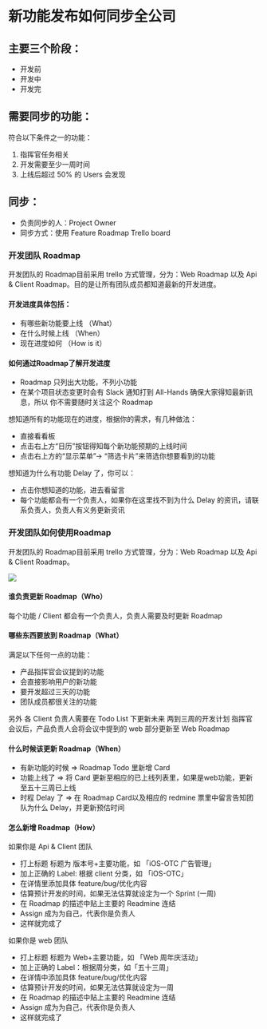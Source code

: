 # 新功能发布如何同步全公司

## 主要三个阶段：

* 开发前
* 开发中
* 开发完

## 需要同步的功能：

符合以下条件之一的功能：

1. 指挥官任务相关
2. 开发需要至少一周时间
3. 上线后超过 50% 的 Users 会发现

## 同步：

* 负责同步的人：Project Owner
* 同步方式：使用 Feature Roadmap Trello board

### 开发团队 Roadmap

开发团队的 Roadmap目前采用 trello 方式管理，分为：Web Roadmap 以及 Api & Client Roadmap。目的是让所有团队成员都知道最新的开发进度。

#### 开发进度具体包括：

* 有哪些新功能要上线 （What）
* 在什么时候上线 （When）
* 现在进度如何 （How is it）

#### 如何通过Roadmap了解开发进度

* Roadmap 只列出大功能，不列小功能
* 在某个项目状态变更时会有 Slack 通知打到 All-Hands 确保大家得知最新讯息，所以 你不需要随时关注这个 Roadmap

想知道所有的功能现在的进度，根据你的需求，有几种做法：

* 直接看看板
* 点击右上方“日历”按钮得知每个新功能预期的上线时间
* 点击右上方的“显示菜单”-> “筛选卡片”来筛选你想要看到的功能

想知道为什么有功能 Delay 了，你可以：

* 点击你想知道的功能，进去看留言
* 每个功能都会有一个负责人，如果你在这里找不到为什么 Delay 的资讯，请联系负责人，负责人有义务更新资讯

### 开发团队如何使用Roadmap

开发团队的 Roadmap目前采用 trello 方式管理，分为：Web Roadmap 以及 Api & Client Roadmap。

![](https://d.pr/i/kffUFp+)

#### 谁负责更新 Roadmap（Who）

每个功能 / Client 都会有一个负责人，负责人需要及时更新 Roadmap

#### 哪些东西要放到 Roadmap（What）

满足以下任何一点的功能：

* 产品指挥官会议提到的功能
* 会直接影响用户的新功能
* 要开发超过三天的功能
* 团队成员都很关注的功能

另外 各 Client 负责人需要在 Todo List 下更新未来 两到三周的开发计划
指挥官会议后，产品负责人会将会议中提到的 web 部分更新至 Web Roadmap

#### 什么时候该更新 Roadmap（When）

* 有新功能的时候 => Roadmap Todo 里新增 Card
* 功能上线了 => 将 Card 更新至相应的已上线列表里，如果是web功能，更新至五十三周已上线
* 时程 Delay 了 => 在 Roadmap Card以及相应的 redmine 票里中留言告知团队为什么 Delay，并更新预估时间

#### 怎么新增 Roadmap（How）

如果你是 Api & Client 团队

* 打上标题 标题为 版本号+主要功能，如 「iOS-OTC 广告管理」
* 加上正确的 Label:  根据 client 分类，如 「iOS-OTC」
* 在详情里添加具体 feature/bug/优化内容
* 估算预计开发的时间，如果无法估算就设定为一个 Sprint (一周)
* 在 Roadmap 的描述中贴上主要的 Readmine 连结
* Assign 成为为自己，代表你是负责人
* 这样就完成了

如果你是 web 团队

* 打上标题 标题为 Web+主要功能，如 「Web  周年庆活动」
* 加上正确的 Label：根据周分类，如「五十三周」
* 在详情中添加具体 feature/bug/优化内容
* 估算预计开发的时间，如果无法估算就设定为一周
* 在 Roadmap 的描述中贴上主要的 Readmine 连结
* Assign 成为为自己，代表你是负责人
* 这样就完成了

